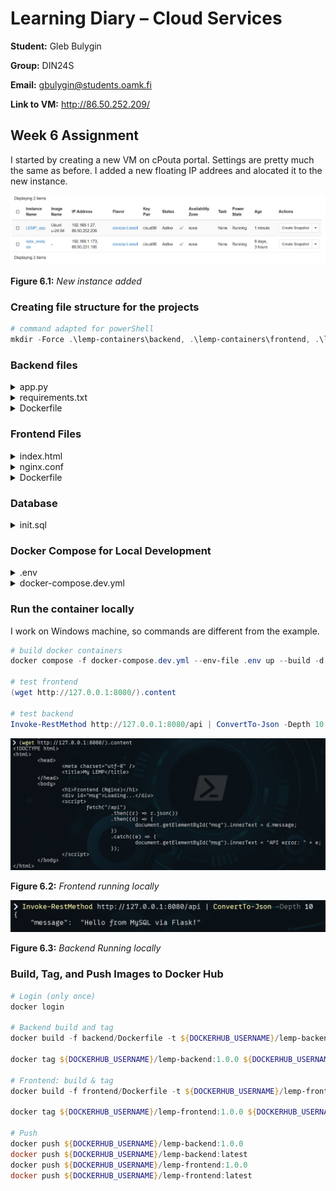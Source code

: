 # Learning Diary – Cloud Services

**Student:** Gleb Bulygin

**Group:** DIN24S

**Email:** [gbulygin@students.oamk.fi](gbulygin@students.oamk.fi)

**Link to VM:** http://86.50.252.209/

## Week 6 Assignment

I started by creating a new VM on cPouta portal. Settings are pretty much the same as before. I added a new floating IP addrees and alocated it to the new instance.

![](./img/1.png)

**Figure 6.1:** _New instance added_

### Creating file structure for the projects

```powerShell
# command adapted for powerShell
mkdir -Force .\lemp-containers\backend, .\lemp-containers\frontend, .\lemp-containers\db\init
```

### Backend files

<details>
  <summary>app.py</summary>

`.\backend\app.py`

```python
from flask import Flask, jsonify
import os
import mysql.connector

app = Flask(__name__)
DB_HOST = os.getenv('DB_HOST', 'db')
DB_USER = os.getenv('DB_USER', 'appuser')
DB_PASSWORD = os.getenv('DB_PASSWORD', 'changeme')
DB_NAME = os.getenv('DB_NAME', 'appdb')

@app.get('/api/health')
def health():
    return {'status': 'ok'}

@app.get('/api')
def index():
    """Simple endpoint that greets from DB."""
    conn = mysql.connector.connect(
    host=DB_HOST,
    user=DB_USER,
    password=DB_PASSWORD,
    database=DB_NAME,
    )
    cur = conn.cursor()
    cur.execute("SELECT 'Hello from MySQL via Flask!'")
    row = cur.fetchone()
    cur.close(); conn.close()
    return jsonify(message=row[0])

if __name__ == '__main__':
# Dev-only fallback
    app.run(host='0.0.0.0', port=8000, debug=True)
```

</details>

<details>
  <summary>requirements.txt</summary>
`.\backend\requirements.txt`

```
flask==3.0.3
gunicorn==23.0.0
mysql-connector-python==9.0.0
```

</details>

<details>
  <summary>Dockerfile</summary>
`.\backend\Dockerfile`

```docker
# syntax=docker/dockerfile:1
FROM python:3.11-slim AS base
ENV PYTHONDONTWRITEBYTECODE=1 PYTHONUNBUFFERED=1
WORKDIR /app
COPY backend/requirements.txt /app/requirements.txt
RUN pip install --no-cache-dir -r requirements.txt
COPY backend/ /app/
EXPOSE 8000
# Gunicorn: bind to all interfaces, 3 workers
CMD ["gunicorn", "--workers", "3", "--bind", "0.0.0.0:8000", "app:app"]
```

</details>

### Frontend Files

<details>
  <summary>index.html</summary>

`.\frontend\index.html`

```html
<!DOCTYPE html>
<html>
	<head>
		<meta charset="utf-8" />
		<title>My LEMP</title>
	</head>
	<body>
		<h1>Frontend (Nginx)</h1>
		<div id="msg">Loading...</div>
		<script>
			fetch("/api")
				.then((r) => r.json())
				.then((d) => {
					document.getElementById("msg").innerText = d.message;
				})
				.catch((e) => {
					document.getElementById("msg").innerText = "API error: " + e;
				});
		</script>
	</body>
</html>
```

</details>

<details>
<summary>nginx.conf</summary>

`.\frontend\nginx.conf`

```nginx
events {}
http {
    server {
        listen 80;
        server_name _;
        location / {
        root /usr/share/nginx/html;
        index index.html;
        try_files $uri /index.html;
        }
        location /api {
            proxy_pass http://backend:8000;
            proxy_set_header Host $host;
            proxy_set_header X-Real-IP $remote_addr;
            proxy_set_header X-Forwarded-For $proxy_add_x_forwarded_for;
            proxy_set_header X-Forwarded-Proto $scheme;
        }
    }
}
```

</details>
<details>
<summary>Dockerfile</summary>

`.\frontend\dockerfile`

```docker
# syntax=docker/dockerfile:1
FROM nginx:1.27-alpine
# Copy Nginx config and static assets
COPY frontend/nginx.conf /etc/nginx/nginx.conf
COPY frontend/index.html /usr/share/nginx/html/index.html
EXPOSE 80
```

</details>

### Database

<details>
<summary>init.sql</summary>

`.\db\init\init.sql`

```sql
CREATE DATABASE IF NOT EXISTS appdb;
CREATE USER IF NOT EXISTS 'appuser'@'%' IDENTIFIED BY 'wled1234';
GRANT ALL PRIVILEGES ON appdb.* TO 'appuser'@'%';
FLUSH PRIVILEGES;
```

</details>

### Docker Compose for Local Development

<details>
<summary>.env</summary>

`.\.env`

```
DOCKERHUB_USERNAME=<docker_username>
MYSQL_ROOT_PASSWORD=<mysql_root_password>
DB_HOST=db
DB_USER=appuser
DB_PASSWORD=<db_password>
DB_NAME=appdb
```

</details>

<details>
<summary>docker-compose.dev.yml</summary>

`.\docker-compose.dev.yml`

```yml
version: "3.9"

services:
  db:
    image: mysql:8.4
    environment:
      MYSQL_ROOT_PASSWORD: ${MYSQL_ROOT_PASSWORD}
      # Optional (see notes below):
      # MYSQL_DATABASE: ${DB_NAME}
      # MYSQL_USER: ${DB_USER}
      # MYSQL_PASSWORD: ${DB_PASSWORD}
    volumes:
      - db_data:/var/lib/mysql
      - ./db/init:/docker-entrypoint-initdb.d:ro
    healthcheck:
      test: ["CMD", "mysqladmin", "ping", "-h", "127.0.0.1"]
      interval: 5s
      timeout: 3s
      retries: 20

  backend:
    build:
      context: .
      dockerfile: backend/Dockerfile
    environment:
      DB_HOST: ${DB_HOST}
      DB_USER: ${DB_USER}
      DB_PASSWORD: ${DB_PASSWORD}
      DB_NAME: ${DB_NAME}
    depends_on:
      db:
        condition: service_healthy
    ports:
      - "8000:8000" # optional for direct dev testing

  frontend:
    build:
      context: .
      dockerfile: frontend/Dockerfile
    depends_on:
      - backend
    ports:
      - "8080:80"

volumes:
  db_data:
```

</details>

### Run the container locally

I work on Windows machine, so commands are different from the example.

```powerShell
# build docker containers
docker compose -f docker-compose.dev.yml --env-file .env up --build -d

# test frontend
(wget http://127.0.0.1:8080/).content

# test backend
Invoke-RestMethod http://127.0.0.1:8080/api | ConvertTo-Json -Depth 10
```

![](./img/2.png)

**Figure 6.2:** _Frontend running locally_

![](./img/3.png)

**Figure 6.3:** _Backend Running locally_

### Build, Tag, and Push Images to Docker Hub

```powerShell
# Login (only once)
docker login

# Backend build and tag
docker build -f backend/Dockerfile -t ${DOCKERHUB_USERNAME}/lemp-backend:1.0.0 .

docker tag ${DOCKERHUB_USERNAME}/lemp-backend:1.0.0 ${DOCKERHUB_USERNAME}/lemp-backend:latest

# Frontend: build & tag
docker build -f frontend/Dockerfile -t ${DOCKERHUB_USERNAME}/lemp-frontend:1.0.0 .

docker tag ${DOCKERHUB_USERNAME}/lemp-frontend:1.0.0 ${DOCKERHUB_USERNAME}/lemp-frontend:latest

# Push
docker push ${DOCKERHUB_USERNAME}/lemp-backend:1.0.0
docker push ${DOCKERHUB_USERNAME}/lemp-backend:latest
docker push ${DOCKERHUB_USERNAME}/lemp-frontend:1.0.0
docker push ${DOCKERHUB_USERNAME}/lemp-frontend:latest


```
